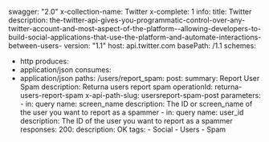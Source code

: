 swagger: "2.0"
x-collection-name: Twitter
x-complete: 1
info:
  title: Twitter
  description: the-twitter-api-gives-you-programmatic-control-over-any-twitter-account-and-most-aspect-of-the-platform--allowing-developers-to-build-social-applications-that-use-the-platform-and-automate-interactions-between-users-
  version: "1.1"
host: api.twitter.com
basePath: /1.1
schemes:
- http
produces:
- application/json
consumes:
- application/json
paths:
  /users/report_spam:
    post:
      summary: Report User Spam
      description: Returna users report spam
      operationId: returna-users-report-spam
      x-api-path-slug: usersreport-spam-post
      parameters:
      - in: query
        name: screen_name
        description: The ID or screen_name of the user you want to report as a spammer
      - in: query
        name: user_id
        description: The ID of the user you want to report as a spammer
      responses:
        200:
          description: OK
      tags:
      - Social
      - Users
      - Spam